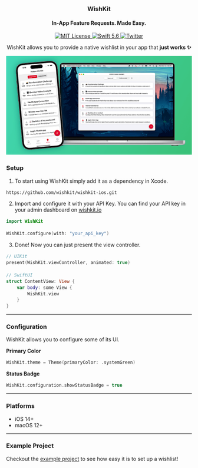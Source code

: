 <h3 align="center">WishKit</h1>
<h4 align="center"> In-App Feature Requests. Made Easy. </h2>
<p align="center">
	<a href="LICENSE">
        	<img src="https://img.shields.io/badge/License-MIT-00c573.svg" alt="MIT License">
	</a>
	<a href="https://swift.org">
        	<img src="https://img.shields.io/badge/Swift-5.6-00c573.svg" alt="Swift 5.6">
	</a>
	<a href="https://twitter.com/mywishkit" target="_blank">
        	<img src="https://img.shields.io/badge/Twitter-@mywishkit-00c573.svg" alt="Twitter">
	</a>
</p>
<p align="center">
WishKit allows you to provide a native wishlist in your app that <b>just works ✨</b> <br/>
</p>

<img src="Resources/banner-min.png" />

<h3>
	<b> Setup </b>
</h3>

1. To start using WishKit simply add it as a dependency in Xcode.
```
https://github.com/wishkit/wishkit-ios.git
```

2. Import and configure it with your API Key. You can find your API key in your admin dashboard on <a href="https://wishkit.io" target="_blank">wishkit.io</a>
```swift
import WishKit

WishKit.configure(with: "your_api_key")
```

3. Done! Now you can just present the view controller.
```swift
// UIKit
present(WishKit.viewController, animated: true)

// SwiftUI
struct ContentView: View {
    var body: some View {
        WishKit.view
    }
}
```

<hr/>

<h3>
	<b> Configuration </b>
</h3>

WishKit allows you to configure some of its UI.

<b>Primary Color</b>

```swift
WishKit.theme = Theme(primaryColor: .systemGreen)
```

<b>Status Badge</b>

```swift
WishKit.configuration.showStatusBadge = true
```

<hr/>

<h3>
	<b> Platforms </b>
</h3>

<ul>
	<li>iOS 14+</li>
	<li>macOS 12+</li>
</ul>

<hr/>

<h3>
	<b> Example Project </b>
</h3>

Checkout the [example project](https://github.com/wishkit/wishkit-ios-example) to see how easy it is to set up a wishlist!
